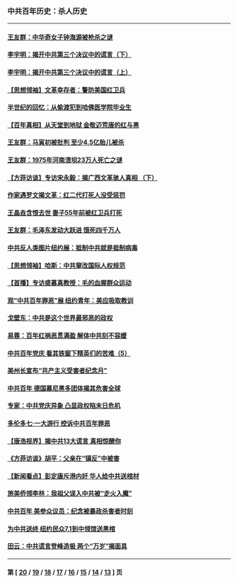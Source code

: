### 中共百年历史：杀人历史
---
#### [王友群：中华奇女子钟海源被枪杀之谜](../../pages/nf1176106/n13430555.md?12280430) 
#### [李宇明：揭开中共第三个决议中的谎言（下）](../../pages/nf1176106/n13389389.md?12280430) 
#### [李宇明：揭开中共第三个决议中的谎言（上）](../../pages/nf1176106/n13388697.md?12280430) 
#### [【思想领袖】文革幸存者：警防美国红卫兵](../../pages/nf1176106/n13339289.md?12280430) 
#### [半世纪的回忆：从偷渡犯到哈佛医学院毕业生](../../pages/nf1176106/n13345328.md?12280430) 
#### [【百年真相】从天堂到地狱 金敬迈荒唐的红与黑](../../pages/nf1176106/n13336995.md?12280430) 
#### [王友群：马寅初被批判 至少4.5亿胎儿被杀](../../pages/nf1176106/n13260313.md?12280430) 
#### [王友群：1975年河南溃坝23万人死亡之谜](../../pages/nf1176106/n13231576.md?12280430) 
#### [【方菲访谈】专访宋永毅：揭广西文革骇人真相 （下）](../../pages/nf1176106/n13209074.md?12280430) 
#### [作家遇罗文揭文革：红二代打死人没受惩罚](../../pages/nf1176106/n13205254.md?12280430) 
#### [王晶垚含恨去世 妻子55年前被红卫兵打死](../../pages/nf1176106/n13203590.md?12280430) 
#### [王友群：毛泽东发动大跃进 饿死四千万人](../../pages/nf1176106/n13177158.md?12280430) 
#### [中共反人类图片纽约展：抵制中共就是抵制病毒](../../pages/nf1176106/n13115371.md?12280430) 
#### [【思想领袖】哈斯：中共窜改国际人权规范](../../pages/nf1176106/n13053647.md?12280430) 
#### [【首播】专访盛慕真教授：毛的血腥群众运动](../../pages/nf1176106/n13091782.md?12280430) 
#### [观“中共百年罪恶”展 纽约青年：美应吸取教训](../../pages/nf1176106/n13085246.md?12280430) 
#### [戈壁东：中共是这个世界最邪恶的政权](../../pages/nf1176106/n13085641.md?12280430) 
#### [易蓉：百年红祸恶贯满盈 解体中共刻不容缓](../../pages/nf1176106/n13084455.md?12280430) 
#### [中共百年党庆 看其铁窗下精英们的苦难（5）](../../pages/nf1176106/n13076766.md?12280430) 
#### [美州长宣布“共产主义受害者纪念月”](../../pages/nf1176106/n13074024.md?12280430) 
#### [中共百年 德国慕尼黑多团体揭其危害全球](../../pages/nf1176106/n13068873.md?12280430) 
#### [专家：中共党庆异象 凸显政权陷末日危机](../../pages/nf1176106/n13067084.md?12280430) 
#### [多伦多七·一大游行 控诉中共百年罪恶](../../pages/nf1176106/n13062043.md?12280430) 
#### [【唐浩视界】揭中共13大谎言 真相惊醒你](../../pages/nf1176106/n13065208.md?12280430) 
#### [《方菲访谈》胡平：父亲在“镇反”中被害](../../pages/nf1176106/n13064114.md?12280430) 
#### [【新闻看点】彭定康斥港内奸 华人给中共送棺材](../../pages/nf1176106/n13064230.md?12280430) 
#### [旅美侨领李林：我祖父误入中共被“走火入魔”](../../pages/nf1176106/n13062777.md?12280430) 
#### [中共百年 美参众议员：纪念被暴政杀害者时刻](../../pages/nf1176106/n13063735.md?12280430) 
#### [为中共送终 纽约民众7.1到中领馆送黑棺](../../pages/nf1176106/n13062573.md?12280430) 
#### [田云：中共谎言登峰造极 两个“万岁”揭面具](../../pages/nf1176106/n13062013.md?12280430) 

---
#### 第 [ [20](./20.md?12280430) / [19](./19.md?12280430) / [18](./18.md?12280430) / [17](./17.md?12280430) / [16](./16.md?12280430) / [15](./15.md?12280430) / [14](./14.md?12280430) / [13](./13.md?12280430) ] 页

